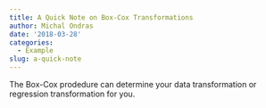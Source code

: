 ```yaml
---
title: A Quick Note on Box-Cox Transformations
author: Michal Ondras
date: '2018-03-28'
categories:
  - Example
slug: a-quick-note
---
```


The Box-Cox prodedure can determine your data transformation or regression transformation for you.  


